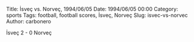 Title: İsveç vs. Norveç, 1994/06/05
Date: 1994/06/05 00:00
Category: sports
Tags: football, football scores, İsveç, Norveç
Slug: isvec-vs-norvec
Author: carbonero


İsveç 2 - 0 Norveç
